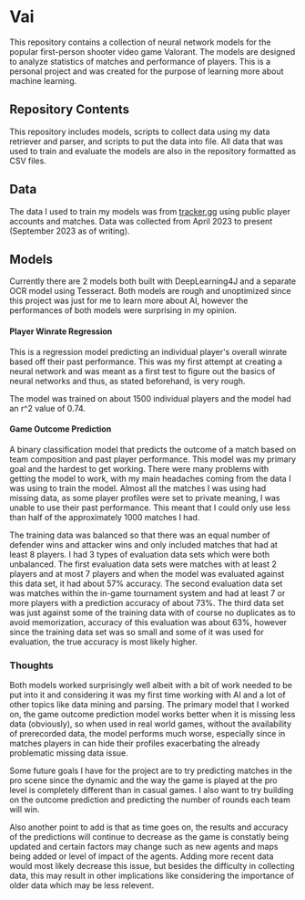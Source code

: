 # Vai
This repository contains a collection of neural network models for the popular first-person shooter video game Valorant. The models are designed to analyze statistics of matches and performance of players. This is a personal project and was created for the purpose of learning more about machine learning. 

## Repository Contents
This repository includes models, scripts to collect data using my data retriever and parser, and scripts to put the data into file. All data that was used to train and evaluate the models are also in the repository formatted as CSV files. 

## Data
The data I used to train my models was from [tracker.gg](https://tracker.gg/valorant) using public player accounts and matches. Data was collected from April 2023 to present (September 2023 as of writing). 

## Models
Currently there are 2 models both built with DeepLearning4J and a separate OCR model using Tesseract. Both models are rough and unoptimized since this project was just for me to learn more about AI, however the performances of both models were surprising in my opinion. 

#### Player Winrate Regression
This is a regression model predicting an individual player's overall winrate based off their past performance. This was my first attempt at creating a neural network and was meant as a first test to figure out the basics of neural networks and thus, as stated beforehand, is very rough. 

The model was trained on about 1500 individual players and the model had an r^2 value of 0.74. 

#### Game Outcome Prediction
A binary classification model that predicts the outcome of a match based on team composition and past player performance. This model was my primary goal and the hardest to get working. There were many problems with getting the model to work, with my main headaches coming from the data I was using to train the model. Almost all the matches I was using had missing data, as some player profiles were set to private meaning, I was unable to use their past performance. This meant that I could only use less than half of the approximately 1000 matches I had. 

The training data was balanced so that there was an equal number of defender wins and attacker wins and only included matches that had at least 8 players. I had 3 types of evaluation data sets which were both unbalanced. The first evaluation data sets were matches with at least 2 players and at most 7 players and when the model was evaluated against this data set, it had about 57% accuracy. The second evaluation data set was matches within the in-game tournament system and had at least 7 or more players with a prediction accuracy of about 73%. The third data set was just against some of the training data with of course no duplicates as to avoid memorization, accuracy of this evaluation was about 63%, however since the training data set was so small and some of it was used for evaluation, the true accuracy is most likely higher. 

### Thoughts
Both models worked surprisingly well albeit with a bit of work needed to be put into it and considering it was my first time working with AI and a lot of other topics like data mining and parsing. The primary model that I worked on, the game outcome prediction model works better when it is missing less data (obviously), so when used in real world games, without the availability of prerecorded data, the model performs much worse, especially since in matches players in can hide their profiles exacerbating the already problematic missing data issue. 

Some future goals I have for the project are to try predicting matches in the pro scene since the dynamic and the way the game is played at the pro level is completely different than in casual games. I also want to try building on the outcome prediction and predicting the number of rounds each team will win.

Also another point to add is that as time goes on, the results and accuracy of the predictions will continue to decrease as the game is constatly being updated and certain factors may change such as new agents and maps being added or level of impact of the agents. Adding more recent data would most likely decrease this issue, but besides the difficulty in collecting data, this may result in other implications like considering the importance of older data which may be less relevent. 